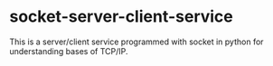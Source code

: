 # socket-server-client-service
This is a server/client service programmed with socket in python for understanding bases of TCP/IP.
